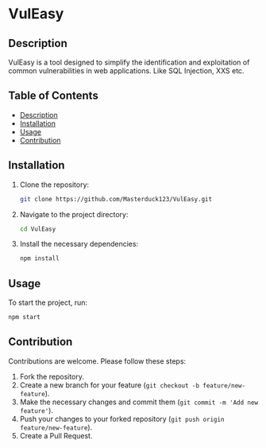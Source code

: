 # VulEasy

## Description
VulEasy is a tool designed to simplify the identification and exploitation of common vulnerabilities in web applications.
Like SQL Injection, XXS etc.

## Table of Contents
- [Description](#description)
- [Installation](#installation)
- [Usage](#usage)
- [Contribution](#contribution)

## Installation
1. Clone the repository:
    ```bash
    git clone https://github.com/Masterduck123/VulEasy.git
    ```
2. Navigate to the project directory:
    ```bash
    cd VulEasy
    ```
3. Install the necessary dependencies:
    ```bash
    npm install
    ```

## Usage
To start the project, run:
```bash
npm start
```

## Contribution
Contributions are welcome. Please follow these steps:
1. Fork the repository.
2. Create a new branch for your feature (`git checkout -b feature/new-feature`).
3. Make the necessary changes and commit them (`git commit -m 'Add new feature'`).
4. Push your changes to your forked repository (`git push origin feature/new-feature`).
5. Create a Pull Request.
